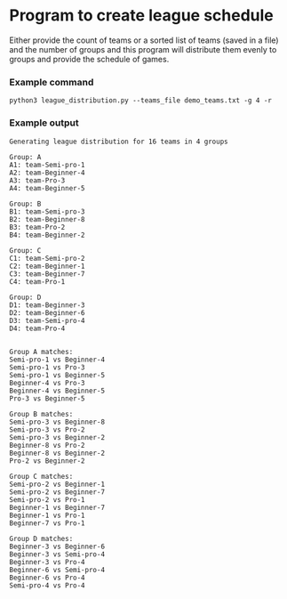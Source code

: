 # Program to create league schedule

Either provide the count of teams or a sorted list of teams (saved in a file) and the number of groups and this program
will distribute them evenly to groups and provide the schedule of games.

### Example command

```commandline
python3 league_distribution.py --teams_file demo_teams.txt -g 4 -r 
```

### Example output

```commandline
Generating league distribution for 16 teams in 4 groups

Group: A
A1: team-Semi-pro-1
A2: team-Beginner-4
A3: team-Pro-3
A4: team-Beginner-5

Group: B
B1: team-Semi-pro-3
B2: team-Beginner-8
B3: team-Pro-2
B4: team-Beginner-2

Group: C
C1: team-Semi-pro-2
C2: team-Beginner-1
C3: team-Beginner-7
C4: team-Pro-1

Group: D
D1: team-Beginner-3
D2: team-Beginner-6
D3: team-Semi-pro-4
D4: team-Pro-4


Group A matches:
Semi-pro-1 vs Beginner-4
Semi-pro-1 vs Pro-3
Semi-pro-1 vs Beginner-5
Beginner-4 vs Pro-3
Beginner-4 vs Beginner-5
Pro-3 vs Beginner-5

Group B matches:
Semi-pro-3 vs Beginner-8
Semi-pro-3 vs Pro-2
Semi-pro-3 vs Beginner-2
Beginner-8 vs Pro-2
Beginner-8 vs Beginner-2
Pro-2 vs Beginner-2

Group C matches:
Semi-pro-2 vs Beginner-1
Semi-pro-2 vs Beginner-7
Semi-pro-2 vs Pro-1
Beginner-1 vs Beginner-7
Beginner-1 vs Pro-1
Beginner-7 vs Pro-1

Group D matches:
Beginner-3 vs Beginner-6
Beginner-3 vs Semi-pro-4
Beginner-3 vs Pro-4
Beginner-6 vs Semi-pro-4
Beginner-6 vs Pro-4
Semi-pro-4 vs Pro-4
```